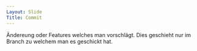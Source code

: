 ```yaml
---
Layout: Slide
Title: Commit
---
```

Ändereung oder Features welches man vorschlägt. Dies geschieht nur im Branch zu welchem man es geschickt hat.  
